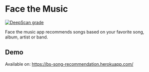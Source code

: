 # Face the Music

[![DeepScan grade](https://deepscan.io/api/teams/10736/projects/13610/branches/232767/badge/grade.svg?token=a1fa0980263b30233c0ddf1e9c3ed778290db2ee)](https://deepscan.io/dashboard#view=project&tid=10736&pid=13610&bid=232767)

Face the music app recommends songs based on your favorite song, album, artist or band.

## Demo

Available on: https://bs-song-recommendation.herokuapp.com/

